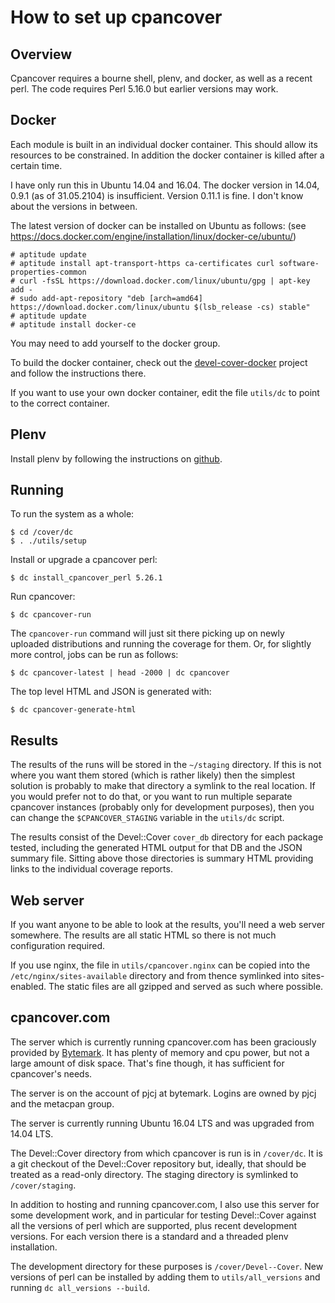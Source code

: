 How to set up cpancover
=======================

Overview
--------

Cpancover requires a bourne shell, plenv, and docker, as well as a recent perl.
The code requires Perl 5.16.0 but earlier versions may work.

Docker
------

Each module is built in an individual docker container.  This should allow its
resources to be constrained.  In addition the docker container is killed after a
certain time.

I have only run this in Ubuntu 14.04 and 16.04.  The docker version in 14.04,
0.9.1 (as of 31.05.2104) is insufficient.  Version 0.11.1 is fine.  I don't
know about the versions in between.

The latest version of docker can be installed on Ubuntu as follows:
(see https://docs.docker.com/engine/installation/linux/docker-ce/ubuntu/)

    # aptitude update
    # aptitude install apt-transport-https ca-certificates curl software-properties-common
    # curl -fsSL https://download.docker.com/linux/ubuntu/gpg | apt-key add -
    # sudo add-apt-repository "deb [arch=amd64] https://download.docker.com/linux/ubuntu $(lsb_release -cs) stable"
    # aptitude update
    # aptitude install docker-ce

You may need to add yourself to the docker group.

To build the docker container, check out the
[devel-cover-docker](https://github.com/pjcj/devel-cover-docker) project and
follow the instructions there.

If you want to use your own docker container, edit the file `utils/dc` to point
to the correct container.

Plenv
-----

Install plenv by following the instructions on
[github](https://github.com/tokuhirom/plenv).

Running
-------

To run the system as a whole:

    $ cd /cover/dc
    $ . ./utils/setup

Install or upgrade a cpancover perl:

    $ dc install_cpancover_perl 5.26.1

Run cpancover:

    $ dc cpancover-run

The `cpancover-run` command will just sit there picking up on newly uploaded
distributions and running the coverage for them.  Or, for slightly more
control, jobs can be run as follows:

    $ dc cpancover-latest | head -2000 | dc cpancover

The top level HTML and JSON is generated with:

    $ dc cpancover-generate-html

Results
-------

The results of the runs will be stored in the `~/staging` directory.  If this
is not where you want them stored (which is rather likely) then the simplest
solution is probably to make that directory a symlink to the real location.  If
you would prefer not to do that, or you want to run multiple separate cpancover
instances (probably only for development purposes), then you can change the
`$CPANCOVER_STAGING` variable in the `utils/dc` script.

The results consist of the Devel::Cover `cover_db` directory for each package
tested, including the generated HTML output for that DB and the JSON summary
file.  Sitting above those directories is summary HTML providing links to the
individual coverage reports.

Web server
----------

If you want anyone to be able to look at the results, you'll need a web server
somewhere.  The results are all static HTML so there is not much configuration
required.

If you use nginx, the file in `utils/cpancover.nginx` can be copied into the
`/etc/nginx/sites-available` directory and from thence symlinked into
sites-enabled.  The static files are all gzipped and served as such where
possible.

cpancover.com
-------------

The server which is currently running cpancover.com has been graciously
provided by [Bytemark](http://www.bytemark.co.uk/r/cpancover).  It has plenty
of memory and cpu power, but not a large amount of disk space.  That's fine
though, it has sufficient for cpancover's needs.

The server is on the account of pjcj at bytemark.  Logins are owned by pjcj and
the metacpan group.

The server is currently running Ubuntu 16.04 LTS and was upgraded from 14.04
LTS.

The Devel::Cover directory from which cpancover is run is in `/cover/dc`.  It
is a git checkout of the Devel::Cover repository but, ideally, that should be
treated as a read-only directory.  The staging directory is symlinked to
`/cover/staging`.

In addition to hosting and running cpancover.com, I also use this server for
some development work, and in particular for testing Devel::Cover against all
the versions of perl which are supported, plus recent development versions.
For each version there is a standard and a threaded plenv installation.

The development directory for these purposes is `/cover/Devel--Cover`.  New
versions of perl can be installed by adding them to `utils/all_versions` and
running `dc all_versions --build`.
